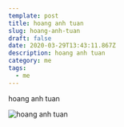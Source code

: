 ```yaml
---
template: post
title: hoang anh tuan
slug: hoang-anh-tuan
draft: false
date: 2020-03-29T13:43:11.867Z
description: hoang anh tuan
category: me
tags:
  - me
---
```

hoang anh tuan

![hoang anh tuan](/media/b0e555fc3125ca7b9334.jpg "hoang anh tuan")